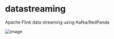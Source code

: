 # datastreaming
Apache Flink data streaming using Kafka/RedPanda 



![image](https://user-images.githubusercontent.com/64332344/210473707-00454559-f378-482a-829a-9fdb54ad345f.png)


